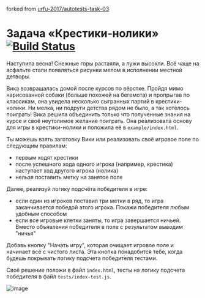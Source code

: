 forked from [urfu-2017/autotests-task-03](https://github.com/urfu-2017/autotests-task-03)

# Задача «Крестики-нолики» [![Build Status](https://travis-ci.org/urfu-2017/autotests-task-03.svg?branch=master)](https://travis-ci.org/urfu-2017/autotests-task-03)

Наступила весна! Снежные горы растаяли, а лужи высохли. Всё чаще
на асфальте стали появляться рисунки мелом в исполнении местной
детворы.

Вика возвращалась домой после курсов по вёрстке. Пройдя мимо
нарисованной собаки (больше похожей на бегемота) и пропрыгав
по классикам, она увидела несколько сыгранных партий
в крестики-нолики. Ни мелка, ни подруги детства рядом не было,
а так хотелось поиграть! Вика решила объединить только что
полученные знания на курсе и своё неутолимое желание поиграть.
Она реализовала основу для игры в крестики-нолики и положила
её в `example/index.html`.

Ты можешь взять заготовку Вики или реализовать своё игровое поле
по следующим правилам:
- первым ходят крестики
- после успешного хода одного игрока (например, крестика) наступает
  ход другого игрока (нолика)
- нельзя поставить метку на занятое поле

Далее, реализуй логику подсчёта победителя в игре:
- если один из игроков поставил три метки в ряд, то игра заканчивается
  победой этого игрока. Покажи победителя любым удобным способом
- если все игровые клетки заняты, то игра завершается ничьей. Вместо
  объявления победителя в поле с результатом выводим "ничья"

Добавь кнопку "Начать игру", которая очищает игровое поле и начинает
всё с чистого листа. Эта кнопка понадобится тебе, когда будешь
покрывать логику подсчета победителя тестами.

Своё решение положи в файл `index.html`, тесты на логику подсчета
победителя в файл `tests/index-test.js`.

![image](https://user-images.githubusercontent.com/1654243/38930194-7bed8458-4328-11e8-887b-2fa419defa45.png)
